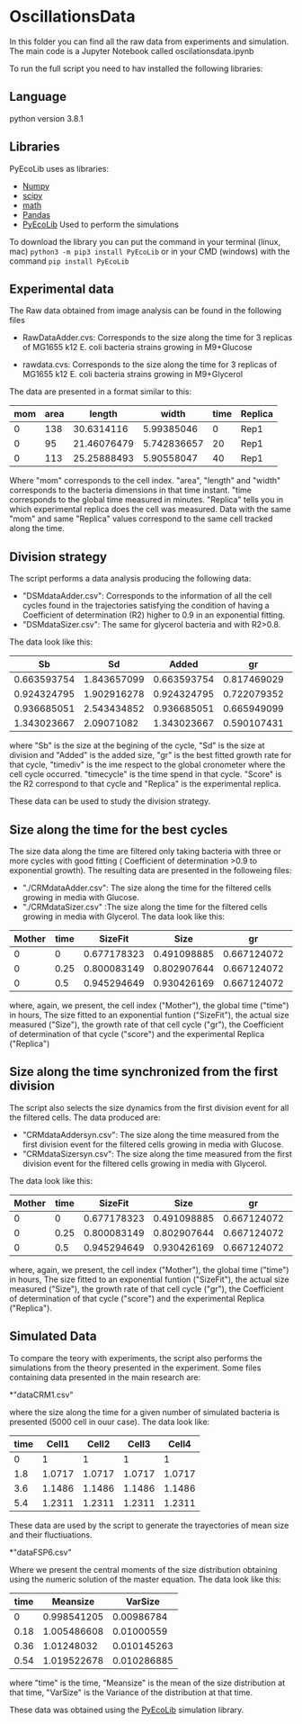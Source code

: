 # OscillationsData
In this folder you can find all the raw data from experiments and simulation. The main code is a Jupyter Notebook called oscilationsdata.ipynb

To run the full script you need to hav installed the following libraries:

## Language
python version 3.8.1

## Libraries
PyEcoLib uses as libraries:
* [Numpy](https://numpy.org/)
* [scipy](https://www.scipy.org/)
* [math](https://docs.python.org/3/library/math.html) 
* [Pandas](https://pandas.pydata.org/)
* [PyEcoLib](https://github.com/SystemsBiologyUniandes/PyEcoLib/wiki) Used to perform the simulations

 To download the library you can put the command in your terminal (linux, mac)
 `python3 -m pip3 install PyEcoLib` or in your CMD (windows) with the command
 `pip install PyEcoLib`

## Experimental data
The Raw data obtained from image analysis can be found in the following files
* RawDataAdder.cvs: Corresponds to the size along the time for 3 replicas of MG1655 k12 E. coli bacteria strains growing in M9+Glucose

* rawdata.cvs: Corresponds to the size along the time for 3 replicas of MG1655 k12 E. coli bacteria strains growing in M9+Glycerol

The data are presented in a format similar to this:

|mom	|area	|length|	width|	time|	Replica|
|-----|-----|-----|-----|-----|-----|
|0|	138|	30.6314116|	5.99385046|	0|	Rep1|
|0|	95|	21.46076479	|5.742836657|	20|	Rep1|
|0|	113|	25.25888493|	5.90558047|	40|	Rep1|

Where "mom" corresponds to the cell index. "area", "length" and "width" corresponds to the bacteria dimensions in that time instant. "time corresponds to the global time measured in minutes. "Replica" tells you in which experimental replica does the cell was measured.  Data with the same "mom" and same "Replica" values correspond to the same cell tracked along the time.

## Division strategy 

The script performs a data analysis producing the following data:

* "DSMdataAdder.csv": Corresponds to the information of all the cell cycles found in the trajectories satisfying the condition of having a Coefficient of determination (R2) higher to 0.9 in an exponential fitting.
* "DSMdataSizer.csv": The same for glycerol bacteria and with R2>0.8.

The data look like this:

|Sb	|Sd	|Added|	gr	|timediv|	timecycle|	score|	Replica|
|-----|-----|-----|-----|-----|-----|-----|-----|
|0.663593754|	1.843657099	|0.663593754	|0.817469029	|2.125	|1.09000759|	0.906011131	|1|
|0.924324795	|1.902916278	|0.924324795|	0.722079352	|3.25	|0.872006072	|0.993083882	|1|
|0.936685051	|2.543434852	|0.936685051	|0.665949099|	4.5	|1.308009108	|0.996426304	|1|
|1.343023667	|2.09071082	|1.343023667	|0.590107431	|5.625	|0.654004554	|0.99922354	|1|

where "Sb" is the size at the begining of the cycle, "Sd" is the size at division and "Added" is the added size, "gr" is the best fitted growth rate for that cycle, "timediv" is the ime respect to the global cronometer where the cell cycle occurred. "timecycle" is the time spend in that cycle. "Score" is the R2 correspond to that cycle and "Replica" is the experimental replica.

These data can be used to study the division strategy.

## Size along the time for the best cycles

The size data along the time are filtered only taking bacteria with three or more cycles with good fitting ( Coefficient of determination >0.9 to exponential growth). The resulting data are presented in the followeing files:

* "./CRMdataAdder.csv": The size along the time for the filtered cells growing in media with Glucose.
* "./CRMdataSizer.csv" :The size along the time for the filtered cells growing in media with Glycerol.
The data look like this:

|Mother|	time	|SizeFit|	Size	|gr|	score|	Replica|
|-----|-----|-----|-----|-----|-----|-----|
|0	|0|	0.677178323|	0.491098885|	0.667124072|	0.910636294|	1|
|0|	0.25|	0.800083149|	0.802907644	|0.667124072|	0.910636294|	1|
|0|	0.5|	0.945294649	|0.930426169|	0.667124072	|0.910636294|	1|

where, again, we present, the cell index ("Mother"), the global time ("time") in hours, The size fitted to an exponential funtion ("SizeFit"), the actual size measured ("Size"), the growth rate of that cell cycle ("gr"), the Coefficient of determination of that cycle ("score") and the experimental Replica ("Replica")

## Size along the time synchronized from the first division

The script also selects the size dynamics from the first division event for all the filtered cells. The data produced are:

* "CRMdataAddersyn.csv": The size along the time measured from the first division event for the filtered cells growing in media with Glucose.
* "CRMdataSizersyn.csv": The size along the time measured from the first division event for the filtered cells growing in media with Glycerol.

The data look like this:

|Mother|	time	|SizeFit|	Size	|gr|	score|	Replica|
|-----|-----|-----|-----|-----|-----|-----|
|0	|0|	0.677178323|	0.491098885|	0.667124072|	0.910636294|	1|
|0|	0.25|	0.800083149|	0.802907644	|0.667124072|	0.910636294|	1|
|0|	0.5|	0.945294649	|0.930426169|	0.667124072	|0.910636294|	1|

where, again, we present, the cell index ("Mother"), the global time ("time") in hours, The size fitted to an exponential funtion ("SizeFit"), the actual size measured ("Size"), the growth rate of that cell cycle ("gr"), the Coefficient of determination of that cycle ("score") and the experimental Replica ("Replica").

## Simulated Data

To compare the teory with experiments, the script also performs the simulations from the theory presented in the experiment. Some files containing data presented in the main research are:

*"dataCRM1.csv"

where the size along the time for a given number of simulated bacteria is presented (5000 cell in ouur case). The data look like:

|time|	Cell1|	Cell2|	Cell3|	Cell4|
|-----|-----|-----|-----|-----|
|0	|1|	1|	1|	1|
|1.8|	1.0717|	1.0717|	1.0717	|1.0717|
|3.6|	1.1486|	1.1486|	1.1486	|1.1486|
|5.4|	1.2311|	1.2311|	1.2311	|1.2311|

These data are used by the script to generate the trayectories of mean size and their fluctiuations.

*"dataFSP6.csv"

Where we present the central moments of the size distribution obtaining using the numeric solution of the master equation. The data look like this:

|time|	Meansize|	VarSize|
|-----|-----|-----|
|0|	0.998541205|	0.00986784|
|0.18|	1.005486608|	0.01000559|
|0.36|	1.01248032|	0.010145263|
|0.54|	1.019522678|	0.010286885|

where "time" is the time, "Meansize" is the mean of the size distribution at that time, "VarSize" is the Variance of the distribution at that time.

These data was obtained using the [PyEcoLib](https://github.com/SystemsBiologyUniandes/PyEcoLib/wiki) simulation library.



